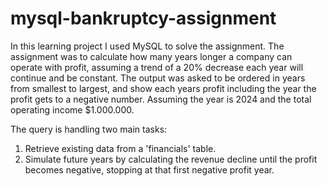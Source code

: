 # mysql-bankruptcy-assignment
In this learning project I used MySQL to solve the assignment.
The assignment was to calculate how many years longer a company can operate with profit, assuming a trend of a 20% decrease each year will continue and be constant. 
The output was asked to be ordered in years from smallest to largest, and show each years profit including the year the profit gets to a negative number. 
Assuming the year is 2024 and the total operating income $1.000.000.

The query is handling two main tasks:
1.	Retrieve existing data from a 'financials' table.
2.	Simulate future years by calculating the revenue decline until the profit becomes negative, stopping at that first negative profit year.
